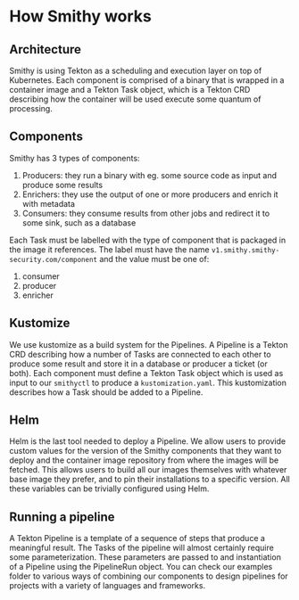 # How Smithy works

## Architecture

Smithy is using Tekton as a scheduling and execution layer on top of Kubernetes.
Each component is
comprised of a binary that is wrapped in a container image and a Tekton Task
object, which is a Tekton CRD describing how the container will be used execute
some quantum of processing.

## Components

Smithy has 3 types of components:

1. Producers: they run a binary with eg. some source code as input and produce
   some results
2. Enrichers: they use the output of one or more producers and enrich it with
   metadata
3. Consumers: they consume results from other jobs and redirect it to some sink,
   such as a database

Each Task must be labelled with the type of component that is packaged in the
image it references.
The label must have the name
`v1.smithy.smithy-security.com/component` and the value must be one of:

1. consumer
2. producer
3. enricher

## Kustomize

We use kustomize as a build system for the Pipelines. A Pipeline is a Tekton CRD
describing how a number of Tasks are connected to each other to produce some
result and store it in a database or producer a ticket (or both).
Each component must define a Tekton Task object which is used as input to our
`smithyctl`
to produce a `kustomization.yaml`. This kustomization describes how a Task
should be added to a Pipeline.

## Helm

Helm is the last tool needed to deploy a Pipeline. We allow users to provide
custom values for the version of the Smithy components that they want to deploy
and the container image repository from where the images will be fetched. This
allows users to build all our images themselves with whatever base image they
prefer, and to pin their installations to a specific version. All these
variables can be trivially configured using Helm.

## Running a pipeline

A Tekton Pipeline is a template of a sequence of steps that produce a meaningful
result. The Tasks of the pipeline will almost certainly require some
parameterization. These parameters are passed to and instantiation of a Pipeline
using the PipelineRun object. You can check our examples folder to various ways
of combining our components to design pipelines for projects with a variety of
languages and frameworks.
